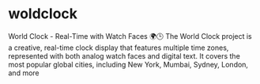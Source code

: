 # woldclock
World Clock - Real-Time with Watch Faces 🌍🕒  The World Clock project is a creative, real-time clock display that features multiple time zones, represented with both analog watch faces and digital text. It covers the most popular global cities, including New York, Mumbai, Sydney, London, and more

